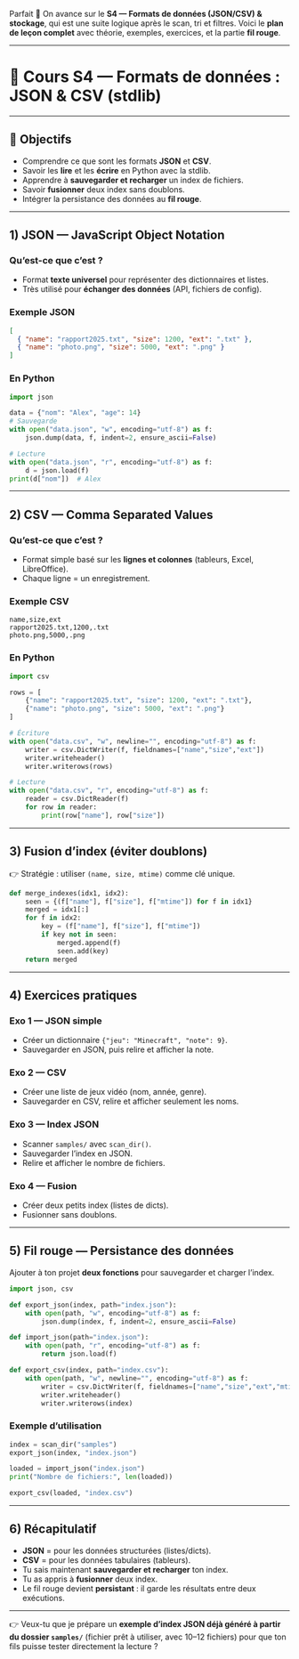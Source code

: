 Parfait 🚀 On avance sur le **S4 — Formats de données (JSON/CSV) & stockage**, qui est une suite logique après le scan, tri et filtres.
Voici le **plan de leçon complet** avec théorie, exemples, exercices, et la partie **fil rouge**.

---

# 📘 Cours S4 — Formats de données : JSON & CSV (stdlib)

---

## 🎯 Objectifs

- Comprendre ce que sont les formats **JSON** et **CSV**.
- Savoir les **lire** et les **écrire** en Python avec la stdlib.
- Apprendre à **sauvegarder et recharger** un index de fichiers.
- Savoir **fusionner** deux index sans doublons.
- Intégrer la persistance des données au **fil rouge**.

---

## 1) JSON — JavaScript Object Notation

### Qu’est-ce que c’est ?

- Format **texte universel** pour représenter des dictionnaires et listes.
- Très utilisé pour **échanger des données** (API, fichiers de config).

### Exemple JSON

```json
[
  { "name": "rapport2025.txt", "size": 1200, "ext": ".txt" },
  { "name": "photo.png", "size": 5000, "ext": ".png" }
]
```

### En Python

```python
import json

data = {"nom": "Alex", "age": 14}
# Sauvegarde
with open("data.json", "w", encoding="utf-8") as f:
    json.dump(data, f, indent=2, ensure_ascii=False)

# Lecture
with open("data.json", "r", encoding="utf-8") as f:
    d = json.load(f)
print(d["nom"])  # Alex
```

---

## 2) CSV — Comma Separated Values

### Qu’est-ce que c’est ?

- Format simple basé sur les **lignes et colonnes** (tableurs, Excel, LibreOffice).
- Chaque ligne = un enregistrement.

### Exemple CSV

```
name,size,ext
rapport2025.txt,1200,.txt
photo.png,5000,.png
```

### En Python

```python
import csv

rows = [
    {"name": "rapport2025.txt", "size": 1200, "ext": ".txt"},
    {"name": "photo.png", "size": 5000, "ext": ".png"}
]

# Écriture
with open("data.csv", "w", newline="", encoding="utf-8") as f:
    writer = csv.DictWriter(f, fieldnames=["name","size","ext"])
    writer.writeheader()
    writer.writerows(rows)

# Lecture
with open("data.csv", "r", encoding="utf-8") as f:
    reader = csv.DictReader(f)
    for row in reader:
        print(row["name"], row["size"])
```

---

## 3) Fusion d’index (éviter doublons)

👉 Stratégie : utiliser `(name, size, mtime)` comme clé unique.

```python
def merge_indexes(idx1, idx2):
    seen = {(f["name"], f["size"], f["mtime"]) for f in idx1}
    merged = idx1[:]
    for f in idx2:
        key = (f["name"], f["size"], f["mtime"])
        if key not in seen:
            merged.append(f)
            seen.add(key)
    return merged
```

---

## 4) Exercices pratiques

### Exo 1 — JSON simple

- Créer un dictionnaire `{"jeu": "Minecraft", "note": 9}`.
- Sauvegarder en JSON, puis relire et afficher la note.

### Exo 2 — CSV

- Créer une liste de jeux vidéo (nom, année, genre).
- Sauvegarder en CSV, relire et afficher seulement les noms.

### Exo 3 — Index JSON

- Scanner `samples/` avec `scan_dir()`.
- Sauvegarder l’index en JSON.
- Relire et afficher le nombre de fichiers.

### Exo 4 — Fusion

- Créer deux petits index (listes de dicts).
- Fusionner sans doublons.

---

## 5) Fil rouge — Persistance des données

Ajouter à ton projet **deux fonctions** pour sauvegarder et charger l’index.

```python
import json, csv

def export_json(index, path="index.json"):
    with open(path, "w", encoding="utf-8") as f:
        json.dump(index, f, indent=2, ensure_ascii=False)

def import_json(path="index.json"):
    with open(path, "r", encoding="utf-8") as f:
        return json.load(f)

def export_csv(index, path="index.csv"):
    with open(path, "w", newline="", encoding="utf-8") as f:
        writer = csv.DictWriter(f, fieldnames=["name","size","ext","mtime"])
        writer.writeheader()
        writer.writerows(index)
```

### Exemple d’utilisation

```python
index = scan_dir("samples")
export_json(index, "index.json")

loaded = import_json("index.json")
print("Nombre de fichiers:", len(loaded))

export_csv(loaded, "index.csv")
```

---

## 6) Récapitulatif

- **JSON** = pour les données structurées (listes/dicts).
- **CSV** = pour les données tabulaires (tableurs).
- Tu sais maintenant **sauvegarder et recharger** ton index.
- Tu as appris à **fusionner** deux index.
- Le fil rouge devient **persistant** : il garde les résultats entre deux exécutions.

---

👉 Veux-tu que je prépare un **exemple d’index JSON déjà généré à partir du dossier `samples/`** (fichier prêt à utiliser, avec 10–12 fichiers) pour que ton fils puisse tester directement la lecture ?
